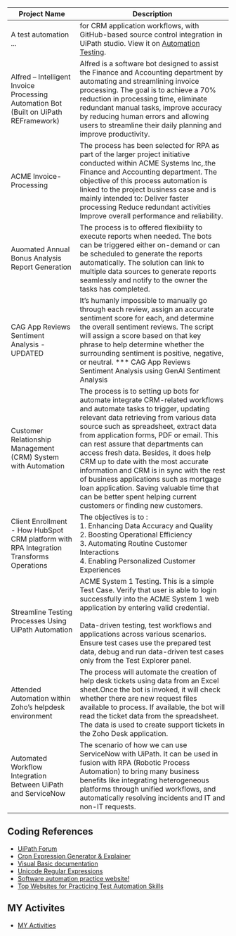 | **Project Name** | **Description** |
| --- | --- |
| A test automation ... | for CRM application workflows, with GitHub-based source control integration in UiPath studio. View it on <a href="https://github.com/bacdillon/UiPath-Automation/tree/main/Automation%20Testing">Automation Testing</a>. <!---![alt_text](https://github.com/bacdillon/AutomationTesting/blob/main/othhttps://github.com/bacdillon/UiPath-Automation/tree/main/Automation%20Testingers.png) --> |
| Alfred – Intelligent Invoice Processing Automation Bot (Built on UiPath REFramework) | Alfred is a software bot designed to assist the Finance and Accounting department by automating and streamlining invoice processing. The goal is to achieve a 70% reduction in processing time, eliminate redundant manual tasks, improve accuracy by reducing human errors and allowing users to streamline their daily planning and improve productivity.|
| ACME Invoice-Processing | The process has been selected for RPA as part of the larger project initiative conducted within ACME Systems Inc,.the Finance and Accounting department. The objective of this process automation is linked to the project business case and is mainly intended to: Deliver faster processing Reduce redundant activities Improve overall performance and reliability.|
|Auomated Annual Bonus Analysis Report Generation| The process is to offered flexibility to execute reports when needed. The bots can be triggered either on-demand or can be scheduled to generate the reports automatically. The solution can link to multiple data sources to generate reports seamlessly and notify to the owner the tasks has completed.  |
| CAG App Reviews Sentiment Analysis - UPDATED | It’s humanly impossible to manually go through each review, assign an accurate sentiment score for each, and determine the overall sentiment reviews. The script will assign a score based on that key phrase to help determine whether the surrounding sentiment is positive, negative, or neutral. *** CAG App Reviews Sentiment Analysis using GenAI Sentiment Analysis|
| Customer Relationship Management (CRM) System with Automation | The process is to setting up bots for automate integrate CRM-related workflows and automate tasks to trigger, updating relevant data retrieving from various data source such as spreadsheet, extract data from application forms, PDF or email. This can rest assure that departments can access fresh data. Besides, it does help CRM up to date with the most accurate information and CRM is in sync with the rest of business applications such as mortgage loan application. Saving valuable time that can be better spent helping current customers or finding new customers.|
| Client Enrollment - How HubSpot CRM platform with RPA Integration Transforms Operations | The objectives is to : <br> 1. Enhancing Data Accuracy and Quality <br> 2. Boosting Operational Efficiency <br> 3. Automating Routine Customer Interactions <br> 4. Enabling Personalized Customer Experiences <br> |
| Streamline Testing Processes Using UiPath Automation | ACME System 1 Testing. This is a simple Test Case. Verify that user is able to login successfully into the ACME System 1 web application by entering valid credential. <br><br> Data-driven testing, test workflows and applications across various scenarios. Ensure test cases use the prepared test data, debug and run data-driven test cases only from the Test Explorer panel. |
| Attended Automation within Zoho’s helpdesk environment| The process will automate the creation of help desk tickets using data from an Excel sheet.Once the bot is invoked, it will check whether there are new request files available to process. If available, the bot will read the ticket data from the spreadsheet. The data is used to create support tickets in the Zoho Desk application. |
| Automated Workflow Integration Between UiPath and ServiceNow | The scenario of how we can use ServiceNow with UiPath. It can be used in fusion with RPA (Robotic Process Automation) to bring many business benefits like integrating heterogeneous platforms through unified workflows, and automatically resolving incidents and IT and non-IT requests.|

## Coding References
- [UiPath Forum](https://forum.uipath.com/)
- [Cron Expression Generator & Explainer](https://www.freeformatter.com/cron-expression-generator-quartz.html)
- [Visual Basic documentation](https://learn.microsoft.com/en-us/dotnet/visual-basic/)
- [Unicode Regular Expressions](https://www.regular-expressions.info/unicode.html)
- [Software automation practice website!](https://practice-automation.com/)
- [Top Websites for Practicing Test Automation Skills](https://medium.com/@ayhanmet/top-websites-for-practicing-test-automation-skills-4f8cb1a27d14)

## MY Activites

- [MY Activities](https://github.com/bacdillon/MY-activities) <br><br>
<!---
[![IMAGE ALT TEXT HERE](https://github.com/bacdillon/MY-activities/blob/main/img/main%20page.jpg)](https://bacdillon.github.io/MY-activities/index.html)

- [x] #739
- [x] https://github.com/octo-org/octo-repo/issues/740
- [ ] Add delight to the experience when all tasks are complete :tada:
-->

